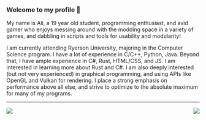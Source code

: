 ### Welcome to my profile 👋
My name is Ali, a 19 year old student, programming enthusiast, and avid gamer who enjoys messing around with the modding space in a variety of games, and dabbling in scripts and tools for usability and modularity!

I am currently attending Ryerson University, majoring in the Computer Science program. I have a lot of experience in C/C++, Python, Java. Beyond that, I have ample experience in C#, Rust, HTML/CSS, and JS. I am interested in learning more about Rust and C#. I am also deeply interested (but not very experienced) in graphical programming, and using APIs like OpenGL and Vulkan for rendering. I place a strong emphasis on performance above all else, and strive to optimize to the absolute maximum for many of my programs.

---

<img align="right" src="https://github-readme-stats.vercel.app/api/top-langs/?username=Frontear&show_icons=true&hide_border=true&theme=nord" />
<img align="left" src="https://github-readme-stats.vercel.app/api?username=Frontear&show_icons=true&hide_border=true&theme=nord" />
<!--
**Frontear/Frontear** is a ✨ _special_ ✨ repository because its `README.md` (this file) appears on your GitHub profile.

Here are some ideas to get you started:

- 🔭 I’m currently working on ...
- 🌱 I’m currently learning ...
- 👯 I’m looking to collaborate on ...
- 🤔 I’m looking for help with ...
- 💬 Ask me about ...
- 📫 How to reach me: ...
- 😄 Pronouns: ...
- ⚡ Fun fact: ...
-->
